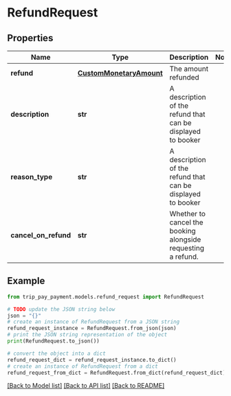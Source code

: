 # RefundRequest


## Properties

Name | Type | Description | Notes
------------ | ------------- | ------------- | -------------
**refund** | [**CustomMonetaryAmount**](CustomMonetaryAmount.md) | The amount refunded | 
**description** | **str** | A description of the refund that can be displayed to booker | 
**reason_type** | **str** | A description of the refund that can be displayed to booker | 
**cancel_on_refund** | **str** | Whether to cancel the booking alongside requesting a refund. | 

## Example

```python
from trip_pay_payment.models.refund_request import RefundRequest

# TODO update the JSON string below
json = "{}"
# create an instance of RefundRequest from a JSON string
refund_request_instance = RefundRequest.from_json(json)
# print the JSON string representation of the object
print(RefundRequest.to_json())

# convert the object into a dict
refund_request_dict = refund_request_instance.to_dict()
# create an instance of RefundRequest from a dict
refund_request_from_dict = RefundRequest.from_dict(refund_request_dict)
```
[[Back to Model list]](../README.md#documentation-for-models) [[Back to API list]](../README.md#documentation-for-api-endpoints) [[Back to README]](../README.md)


